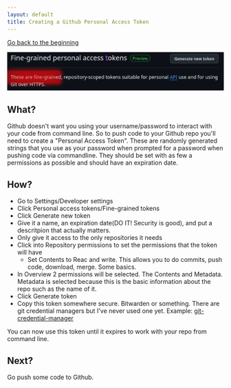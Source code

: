 ```yaml
---
layout: default
title: Creating a Github Personal Access Token
---
```

[Go back to the beginning](/)

![GitHub fine-grained personal access tokens banner with highlighted explanation text about repository-scoped tokens for API use and HTTPS](/images/github-pac-banner.png)

## What?
Github doesn't want you using your username/password to interact with your code from command line. So to push code to your Github repo you'll need to create a "Personal Access Token". These are randomly generated strings that you use as your password when prompted for a password when pushing code via commandline. They should be set with as few a permissions as possible and should have an expiration date. 

## How?
 - Go to Settings/Developer settings
 - Click Personal access tokens/Fine-grained tokens
 - Click Generate new token
 - Give it a name, an expiration date(DO IT! Security is good), and put a descritpion that actually matters.
 - Only give it access to the only repositories it needs
 - Click into Repository permissions to set the permissions that the token will have
   - Set Contents to Reac and write. This allows you to do commits, push code, download, merge. Some basics.
 - In Overview 2 permissions will be selected. The Contents and Metadata. Metadata is selected because this is the basic information about the repo such as the name of it.
 - Click Generate token
 - Copy this token somewhere secure. Bitwarden or something. There are git credential managers but I've never used one yet. Example: [git-credential-manager](https://github.com/git-ecosystem/git-credential-manager)

You can now use this token until it expires to work with your repo from command line. 

## Next?
Go push some code to Github.

